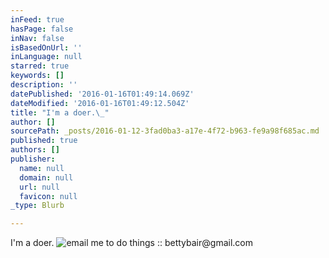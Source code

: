```yaml
---
inFeed: true
hasPage: false
inNav: false
isBasedOnUrl: ''
inLanguage: null
starred: true
keywords: []
description: ''
datePublished: '2016-01-16T01:49:14.069Z'
dateModified: '2016-01-16T01:49:12.504Z'
title: "I'm a doer.\_"
author: []
sourcePath: _posts/2016-01-12-3fad0ba3-a17e-4f72-b963-fe9a98f685ac.md
published: true
authors: []
publisher:
  name: null
  domain: null
  url: null
  favicon: null
_type: Blurb

---
```

I'm a doer.
![email me to do things :: bettybair@gmail.com](https://s3-us-west-2.amazonaws.com/the-grid-img/p/f5522b828b47201206709d432b31a24c0d5c1969.jpg)

#